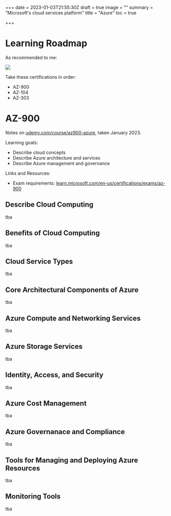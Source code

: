 +++
date = 2023-01-03T21:55:30Z
draft = true
image = ""
summary = "Microsoft's cloud services platform"
title = "Azure"
toc = true

+++
# Learning Roadmap

As recommended to me:

![](/uploads/azure-roadmap.png)

Take these certifications in order:

* AZ-900
* AZ-104
* AZ-303

# AZ-900

Notes on [udemy.com/course/az900-azure](https://www.udemy.com/course/az900-azure/), taken January 2023.

Learning goals:

* Describe cloud concepts
* Describe Azure architecture and services
* Describe Azure management and governance

Links and Resources:

* Exam requirements: [learn.microsoft.com/en-us/certifications/exams/az-900](https://learn.microsoft.com/en-us/certifications/exams/az-900 "learn.microsoft.com/en-us/certifications/exams/az-900")

## Describe Cloud Computing

tba

## Benefits of Cloud Computing

tba

## Cloud Service Types

tba

## Core Architectural Components of Azure

tba

## Azure Compute and Networking Services

tba

## Azure Storage Services

tba

## Identity, Access, and Security

tba

## Azure Cost Management

tba

## Azure Governanace and Compliance

tba

## Tools for Managing and Deploying Azure Resources

tba

## Monitoring Tools

tba